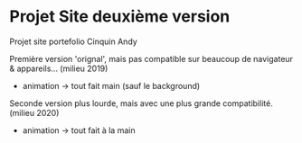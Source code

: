 # Projet Site deuxième version
Projet site portefolio Cinquin Andy

Première version 'orignal', mais pas compatible sur beaucoup de navigateur & appareils...
(milieu 2019)
+ animation -> tout fait main (sauf le background)

Seconde version plus lourde, mais avec une plus grande compatibilité.
(milieu 2020)
+ animation -> tout fait à la main
